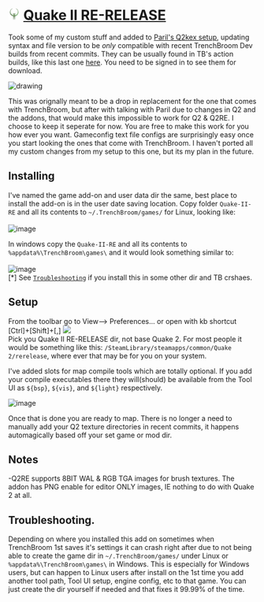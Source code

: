 # <img src="/games_wip/Quake-II-RE/Icon.png" width="24" height="24"> [Quake II RE-RELEASE]([/games_wip/Quake2/](https://store.steampowered.com/agecheck/app/2320/)https://store.steampowered.com/agecheck/app/2320/)<br>

Took some of my custom stuff and added to [Paril's Q2kex setup](https://github.com/id-Software/quake2-rerelease-dll/tree/main/fgd), updating syntax and file version to be _only_ compatible with recent TrenchBroom Dev builds from recent commits. They can be usually found in TB's action builds, like this last one [here](https://github.com/TrenchBroom/TrenchBroom/actions/runs/5419925551). You need to be signed in to see them for download.<br>

<img src="https://github.com/eGax/TrenchBroom_xtras_plus/assets/9817245/02739981-f69f-48fb-b135-9bfd9f66c81e" alt="drawing" width="240"/><br>

This was orignally meant to be a drop in replacement for the one that comes with TrenchBroom, but after with talking with Paril due to changes in Q2 and the addons, that would make this impossible to work for Q2 & Q2RE. I choose to keep it seperate for now. You are free to make this work for you how ever you want. Gameconfig text file configs are surprisingly easy once you start looking the ones that come with TrenchBroom. I haven't ported all my custom changes from my setup to this one, but its my plan in the future.

## Installing

I've named the game add-on and user data dir the same, best place to install the add-on is in the user date saving location. Copy folder `Quake-II-RE` and all its contents to  `~/.TrenchBroom/games/` for Linux, looking like:<br>
<br>
![image](https://github.com/eGax/TrenchBroom_xtras_plus/assets/9817245/ae062074-1c82-4efe-b3e4-c9e63041b125)

In windows copy the `Quake-II-RE` and all its contents to `%appdata%\TrenchBroom\games\` and it would look something similar to:<br>
<br>
![image](https://github.com/eGax/TrenchBroom_xtras_plus/assets/9817245/e47a31ae-fe5b-456f-ad7a-4d299f7208ca)
<br>[*] See [`Troubleshooting`](#troubleshooting) if you install this in some other dir and TB crshaes.
## Setup
From the toolbar go to View--> Preferences... or open with kb shortcut [Ctrl]+[Shift]+[,]
<img src="https://github.com/eGax/TrenchBroom_xtras_plus/assets/9817245/fd8816ae-cd4a-4bef-a8d0-c19738b90cb7" width="420"/><br>
Pick you Quake II RE-RELEASE dir, not base Quake 2. For most people it would be something like this:
`/SteamLibrary/steamapps/common/Quake 2/rerelease`, where ever that may be for you on your system.

I've added slots for map compile tools which are totally optional. If you add your compile executables there they will(should) be available from the Tool UI as `${bsp}`, `${vis}`, and `${light}` respectively.


![image](https://github.com/eGax/TrenchBroom_xtras_plus/assets/9817245/24ae8353-9c2d-40fd-bdf4-4f93693525fd)

Once that is done you are ready to map. There is no longer a need to manually add your Q2 texture directories in recent commits, it happens automagically based off your set game or mod dir.

## Notes

-Q2RE supports 8BIT WAL & RGB TGA images for brush textures. The addon has PNG enable for editor ONLY images, IE nothing to do with Quake 2 at all.

## Troubleshooting.

Depending on where you installed this add on sometimes when TrenchBroom 1st saves it's settings it can crash right after due to not being able to create the game dir in `~/.TrenchBroom/games/` under Linux or `%appdata%\TrenchBroom\games\` in Windows. This is especially for Windows users, but can happen to Linux users after install on the 1st time you add another tool path, Tool UI setup, engine config, etc to that game. You can just create the dir yourself if needed and that fixes it 99.99% of the time.
